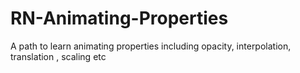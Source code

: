 # RN-Animating-Properties
A path to learn animating properties including opacity, interpolation, translation , scaling etc
